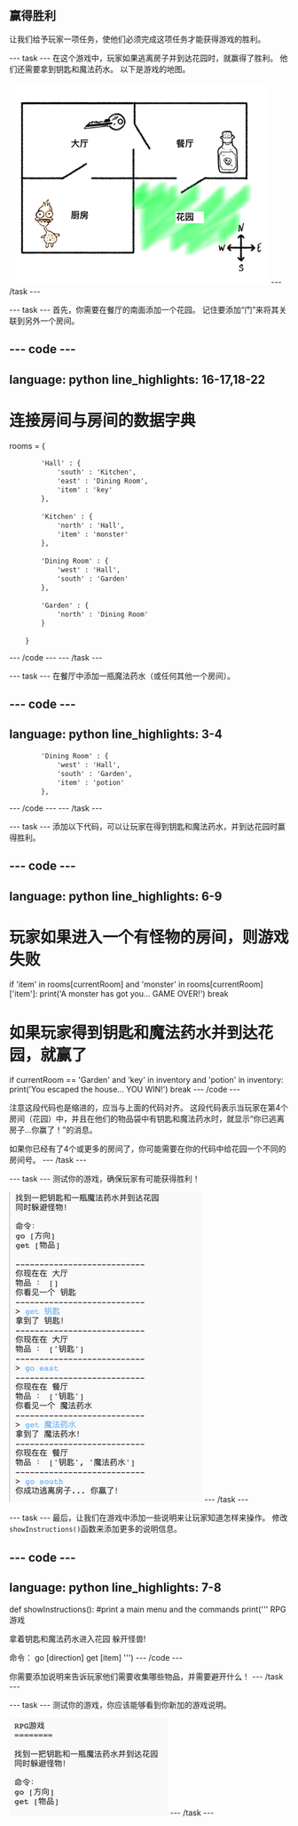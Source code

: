 ## 赢得胜利

让我们给予玩家一项任务，使他们必须完成这项任务才能获得游戏的胜利。

--- task --- 在这个游戏中，玩家如果逃离房子并到达花园时，就赢得了胜利。 他们还需要拿到钥匙和魔法药水。 以下是游戏的地图。

![screenshot](images/rpg-final-map.png) --- /task ---

--- task --- 首先，你需要在餐厅的南面添加一个花园。 记住要添加“门”来将其关联到另外一个房间。

--- code ---
---
language: python 
line_highlights: 16-17,18-22
---
# 连接房间与房间的数据字典
rooms = {

            'Hall' : {
                'south' : 'Kitchen',
                'east' : 'Dining Room',
                'item' : 'key'
            },
    
            'Kitchen' : {
                'north' : 'Hall',
                'item' : 'monster'
            },
    
            'Dining Room' : {
                'west' : 'Hall',
                'south' : 'Garden'
            },
    
            'Garden' : {
                'north' : 'Dining Room'
            }
    
        }
    

--- /code --- --- /task ---

--- task --- 在餐厅中添加一瓶魔法药水（或任何其他一个房间）。

--- code ---
---
language: python 
line_highlights: 3-4
---

            'Dining Room' : {
                'west' : 'Hall',
                'south' : 'Garden',
                'item' : 'potion'
            },
    

--- /code --- --- /task ---

--- task --- 添加以下代码，可以让玩家在得到钥匙和魔法药水，并到达花园时赢得胜利。

--- code ---
---
language: python 
line_highlights: 6-9
---

# 玩家如果进入一个有怪物的房间，则游戏失败
if 'item' in rooms\[currentRoom] and 'monster' in rooms[currentRoom\]\['item'\]: print('A monster has got you... GAME OVER!') break

# 如果玩家得到钥匙和魔法药水并到达花园，就赢了
if currentRoom == 'Garden' and 'key' in inventory and 'potion' in inventory: print('You escaped the house... YOU WIN!') break --- /code ---

注意这段代码也是缩进的，应当与上面的代码对齐。 这段代码表示当玩家在第4个房间（花园）中，并且在他们的物品袋中有钥匙和魔法药水时，就显示“你已逃离房子...你赢了！”的消息。

如果你已经有了4个或更多的房间了，你可能需要在你的代码中给花园一个不同的房间号。 --- /task ---

--- task --- 测试你的游戏，确保玩家有可能获得胜利！

![screenshot](images/rpg-win-test.png) --- /task ---

--- task --- 最后，让我们在游戏中添加一些说明来让玩家知道怎样来操作。 修改`showInstructions()`函数来添加更多的说明信息。

--- code ---
---
language: python 
line_highlights: 7-8
---

def showInstructions(): 
  #print a main menu and the commands 
  print('''
RPG游戏

拿着钥匙和魔法药水进入花园 
躲开怪兽!

命令： 
go [direction] 
get [item] 
''') 
--- /code ---

你需要添加说明来告诉玩家他们需要收集哪些物品，并需要避开什么！ --- /task ---

--- task --- 测试你的游戏，你应该能够看到你新加的游戏说明。

![screenshot](images/rpg-instructions-test.png) --- /task ---
